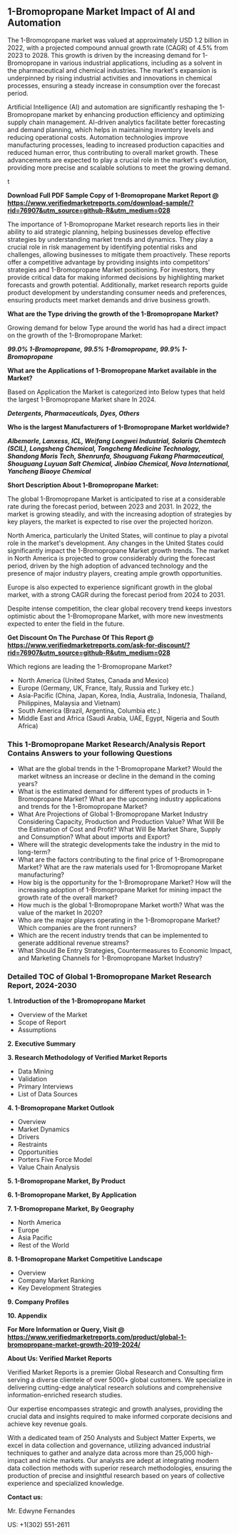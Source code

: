 <h2>1-Bromopropane Market Impact of AI and Automation</h2><p>The 1-Bromopropane market was valued at approximately USD 1.2 billion in 2022, with a projected compound annual growth rate (CAGR) of 4.5% from 2023 to 2028. This growth is driven by the increasing demand for 1-Bromopropane in various industrial applications, including as a solvent in the pharmaceutical and chemical industries. The market's expansion is underpinned by rising industrial activities and innovations in chemical processes, ensuring a steady increase in consumption over the forecast period.</p><p>Artificial Intelligence (AI) and automation are significantly reshaping the 1-Bromopropane market by enhancing production efficiency and optimizing supply chain management. AI-driven analytics facilitate better forecasting and demand planning, which helps in maintaining inventory levels and reducing operational costs. Automation technologies improve manufacturing processes, leading to increased production capacities and reduced human error, thus contributing to overall market growth. These advancements are expected to play a crucial role in the market's evolution, providing more precise and scalable solutions to meet the growing demand.</p>t</p><p id="" class=""><strong>Download Full PDF Sample Copy of 1-Bromopropane Market Report @ <a href="https://www.verifiedmarketreports.com/download-sample/?rid=76907&utm_source=github-R&utm_medium=028" target="_blank">https://www.verifiedmarketreports.com/download-sample/?rid=76907&utm_source=github-R&utm_medium=028</a></strong></p><p>The importance of&nbsp;1-Bromopropane Market research reports lies in their ability to aid strategic planning, helping businesses develop effective strategies by understanding market trends and dynamics. They play a crucial role in risk management by identifying potential risks and challenges, allowing businesses to mitigate them proactively. These reports offer a competitive advantage by providing insights into competitors' strategies and 1-Bromopropane Market positioning. For investors, they provide critical data for making informed decisions by highlighting market forecasts and growth potential. Additionally, market research reports guide product development by understanding consumer needs and preferences, ensuring products meet market demands and drive business growth.</p><p><strong>What are the&nbsp;Type driving the growth of the 1-Bromopropane Market?</strong></p><p id="" class="">Growing demand for below Type around the world has had a direct impact on the growth of the 1-Bromopropane Market:</p><em><strong>99.0% 1-Bromopropane, 99.5% 1-Bromopropane, 99.9% 1-Bromopropane</strong></em></p><strong>What are the&nbsp;Applications&nbsp;of 1-Bromopropane Market available in the Market?</strong></p><p id="" class="">Based on Application the Market is categorized into Below types that held the largest 1-Bromopropane Market share In 2024.</p><em><strong>Detergents, Pharmaceuticals, Dyes, Others</strong></em></p><strong>Who is the largest Manufacturers of 1-Bromopropane Market worldwide?</strong></p><p><em><strong>Albemarle, Lanxess, ICL, Weifang Longwei Industrial, Solaris Chemtech (SCIL), Longsheng Chemical, Tongcheng Medicine Technology, Shandong Moris Tech, Shenrunfa, Shouguang Fukang Pharmaceutical, Shouguang Luyuan Salt Chemical, Jinbiao Chemical, Nova International, Yancheng Biaoye Chemical</strong></em></p><p id="" class=""><strong>Short Description About 1-Bromopropane Market:</strong></p><p>The global 1-Bromopropane Market is anticipated to rise at a considerable rate during the forecast period, between 2023 and 2031. In 2022, the market is growing steadily, and with the increasing adoption of strategies by key players, the market is expected to rise over the projected horizon.</p><p>North America, particularly the United States, will continue to play a pivotal role in the market's development. Any changes in the United States could significantly impact the 1-Bromopropane Market growth trends. The market in North America is projected to grow considerably during the forecast period, driven by the high adoption of advanced technology and the presence of major industry players, creating ample growth opportunities.</p><p>Europe is also expected to experience significant growth in the global market, with a strong CAGR during the forecast period from 2024 to 2031.</p><p>Despite intense competition, the clear global recovery trend keeps investors optimistic about the 1-Bromopropane Market, with more new investments expected to enter the field in the future.</p><p id="" class=""><strong>Get Discount On The Purchase Of This Report @ <a href="https://www.verifiedmarketreports.com/ask-for-discount/?rid=76907&utm_source=github-R&utm_medium=028" target="_blank">https://www.verifiedmarketreports.com/ask-for-discount/?rid=76907&utm_source=github-R&utm_medium=028</a></strong></p>Which regions are leading the 1-Bromopropane Market?</p><ul><li>North America (United States, Canada and Mexico)</li><li>Europe (Germany, UK, France, Italy, Russia and Turkey etc.)</li><li>Asia-Pacific (China, Japan, Korea, India, Australia, Indonesia, Thailand, Philippines, Malaysia and Vietnam)</li><li>South America (Brazil, Argentina, Columbia etc.)</li><li>Middle East and Africa (Saudi Arabia, UAE, Egypt, Nigeria and South Africa)</li></ul><h3 id="" class="">This 1-Bromopropane Market Research/Analysis Report Contains Answers to your following Questions</h3><ul><li>What are the global trends in the 1-Bromopropane Market? Would the market witness an increase or decline in the demand in the coming years?</li><li>What is the estimated demand for different types of products in 1-Bromopropane Market? What are the upcoming industry applications and trends for the 1-Bromopropane Market?</li><li>What Are Projections of Global 1-Bromopropane Market Industry Considering Capacity, Production and Production Value? What Will Be the Estimation of Cost and Profit? What Will Be Market Share, Supply and Consumption? What about imports and Export?</li><li>Where will the strategic developments take the industry in the mid to long-term?</li><li>What are the factors contributing to the final price of 1-Bromopropane Market? What are the raw materials used for 1-Bromopropane Market manufacturing?</li><li>How big is the opportunity for the 1-Bromopropane Market? How will the increasing adoption of 1-Bromopropane Market for mining impact the growth rate of the overall market?</li><li>How much is the global 1-Bromopropane Market worth? What was the value of the market In 2020?</li><li>Who are the major players operating in the 1-Bromopropane Market? Which companies are the front runners?</li><li>Which are the recent industry trends that can be implemented to generate additional revenue streams?</li><li>What Should Be Entry Strategies, Countermeasures to Economic Impact, and Marketing Channels for 1-Bromopropane Market Industry?</li></ul><h3 id="" class="">Detailed TOC of Global 1-Bromopropane Market Research Report, 2024-2030</h3><p id="" class=""><strong>1. Introduction of the 1-Bromopropane Market</strong></p><ul><li>Overview of the Market</li><li>Scope of Report</li><li>Assumptions</li></ul><p id="" class=""><strong>2. Executive Summary</strong></p><p id="" class=""><strong>3. Research Methodology of Verified Market Reports</strong></p><ul><li>Data Mining</li><li>Validation</li><li>Primary Interviews</li><li>List of Data Sources</li></ul><p id="" class=""><strong>4. 1-Bromopropane Market Outlook</strong></p><ul><li>Overview</li><li>Market Dynamics</li><li>Drivers</li><li>Restraints</li><li>Opportunities</li><li>Porters Five Force Model</li><li>Value Chain Analysis</li></ul><p id="" class=""><strong>5. 1-Bromopropane Market, By Product</strong></p><p id="" class=""><strong>6. 1-Bromopropane Market, By Application</strong></p><p id="" class=""><strong>7. 1-Bromopropane Market, By Geography</strong></p><ul><li>North America</li><li>Europe</li><li>Asia Pacific</li><li>Rest of the World</li></ul><p id="" class=""><strong>8. 1-Bromopropane Market Competitive Landscape</strong></p><ul><li>Overview</li><li>Company Market Ranking</li><li>Key Development Strategies</li></ul><p id="" class=""><strong>9. Company Profiles</strong></p><p id="" class=""><strong>10. Appendix</strong></p><p id="" class=""><strong>For More Information or Query, Visit @ <a href="https://www.verifiedmarketreports.com/product/global-1-bromopropane-market-growth-2019-2024/" target="_blank">https://www.verifiedmarketreports.com/product/global-1-bromopropane-market-growth-2019-2024/</a></strong></p><p id="" class=""><strong>About Us: Verified Market Reports</strong></p><p id="" class="">Verified Market Reports is a premier Global Research and Consulting firm serving a diverse clientele of over 5000+ global customers. We specialize in delivering cutting-edge analytical research solutions and comprehensive information-enriched research studies.</p><p id="" class="">Our expertise encompasses strategic and growth analyses, providing the crucial data and insights required to make informed corporate decisions and achieve key revenue goals.</p><p id="" class="">With a dedicated team of 250 Analysts and Subject Matter Experts, we excel in data collection and governance, utilizing advanced industrial techniques to gather and analyze data across more than 25,000 high-impact and niche markets. Our analysts are adept at integrating modern data collection methods with superior research methodologies, ensuring the production of precise and insightful research based on years of collective experience and specialized knowledge.</p><p id="" class=""><strong>Contact us:</strong></p><p id="" class="">Mr. Edwyne Fernandes</p><p id="" class="">US: +1(302) 551-2611</p>